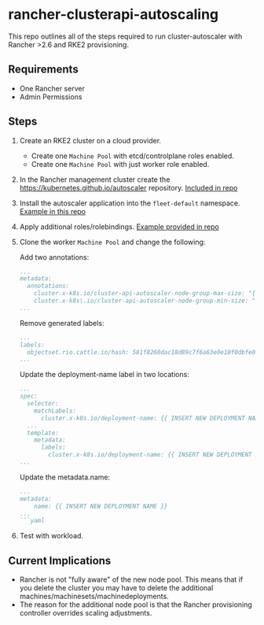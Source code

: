 # rancher-clusterapi-autoscaling

This repo outlines all of the steps required to run cluster-autoscaler with Rancher >2.6 and RKE2 provisioning.

## Requirements

- One Rancher server
- Admin Permissions

## Steps

1. Create an RKE2 cluster on a cloud provider.
   - Create one `Machine Pool` with etcd/controlplane roles enabled.
   - Create one `Machine Pool` with just worker role enabled.
2. In the Rancher management cluster create the https://kubernetes.github.io/autoscaler repository. [Included in repo](https://raw.githubusercontent.com/shpwrck/rancher-clusterapi-autoscaling/main/rancher-cluster-resources/repository.yaml)
3. Install the autoscaler application into the `fleet-default` namespace. [Example in this repo](https://raw.githubusercontent.com/shpwrck/rancher-clusterapi-autoscaling/main/rancher-cluster-resources/values.yaml)
4. Apply additional roles/rolebindings. [Example provided in repo](https://raw.githubusercontent.com/shpwrck/rancher-clusterapi-autoscaling/main/rancher-cluster-resources/additional_roles_and_bindings.yaml)
5. Clone the worker `Machine Pool` and change the following:

      Add two annotations:
      ```yaml
      ...
      metadata:
        annotations: 
          cluster.x-k8s.io/cluster-api-autoscaler-node-group-max-size: "{{ INSERT MAX SIZE DIGIT }}"
          cluster.x-k8s\.io/cluster-api-autoscaler-node-group-min-size: "{{ INSERT MIN SIZE DIGIT }}"
      ...
      ```
      Remove generated labels:
      ```yaml
      ...
      labels:
        objectset.rio.cattle.io/hash: 581f8260dac18d89c7f6a63e0e10f0dbfe0443
      ...
      ```
      Update the deployment-name label in two locations:
      ```yaml
      ...
      spec:
        selector:
          matchLabels:
            cluster.x-k8s.io/deployment-name: {{ INSERT NEW DEPLOYMENT NAME }}
        ...
        template:
          metadata:
            labels:
              cluster.x-k8s.io/deployment-name: {{ INSERT NEW DEPLOYMENT NAME }}
      ...
      ```
      Update the metadata.name:
      ```yaml
      ...
      metadata:
          name: {{ INSERT NEW DEPLOYMENT NAME }}
      ...
      ```yaml
      
6. Test with workload.

## Current Implications

- Rancher is not "fully aware" of the new node pool. This means that if you delete the cluster you may have to delete the additional machines/machinesets/machinedeployments.
- The reason for the additional node pool is that the Rancher provisioning controller overrides scaling adjustments.
